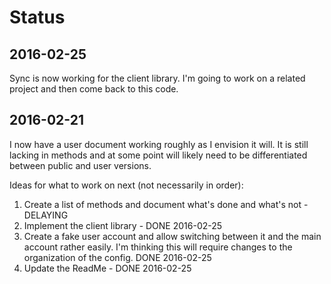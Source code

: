 # Status #

## 2016-02-25 ##

Sync is now working for the client library. I'm going to work on a related project and then come back to this code.

## 2016-02-21 ##
I now have a user document working roughly as I envision it will. It is still lacking in methods and at some point will likely need to be differentiated between public and user versions.

Ideas for what to work on next (not necessarily in order):
1. Create a list of methods and document what's done and what's not - DELAYING
2. Implement the client library - DONE 2016-02-25
3. Create a fake user account and allow switching between it and the main account rather easily. I'm thinking this will require changes to the organization of the config. DONE 2016-02-25
4. Update the ReadMe - DONE 2016-02-25